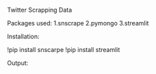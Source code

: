 Twitter Scrapping Data  

Packages used:
1.snscrape
2.pymongo
3.streamlit

Installation:

!pip install snscarpe
!pip install streamlit

Output:



